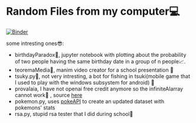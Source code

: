 # Random Files from my computer:computer:


[![Binder](https://mybinder.org/badge_logo.svg)](https://mybinder.org/v2/gh/SamueleFacenda/Python-Scripts/HEAD?labpath=birthdayParadox.ipynb)


some intresting ones:sunglasses::
* birthdayParadox:moyai:, jupyter notebook with plotting about the probability of two people having the same birthday date in a group of n people:chart_with_upwards_trend:.
* teoremaMedia:memo:, manim video creator for a school presentation	:robot:
* tsuky.py:rabbit:, not very intresting, a bot for fishing in tsuki(mobile game that I used to play with the windows subsystem for android)	:rabbit2:
* provaIaia, I have not openai free credit anymore so the infiniteAIarray cannot work:money_with_wings:	, source [here](https://github.com/ianb/infinite-ai-array)
* pokemon.py, uses [pokeAPI](https://github.com/PokeAPI/pokeapi) to create an updated dataset with pokemons' stats
* rsa.py, stupid rsa tester that I did during school:school:
